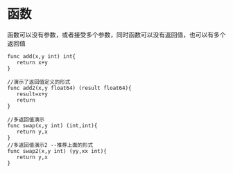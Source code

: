 # 函数
 函数可以没有参数，或者接受多个参数，同时函数可以没有返回值，也可以有多个返回值
 
 ```
 func add(x,y int) int{
	return x+y
}

//演示了返回值定义的形式
func add2(x,y float64) (result float64){
	result=x+y
	return
}

//多返回值演示
func swap(x,y int) (int,int){
	return y,x
}
//多返回值演示2 --推荐上面的形式
func swap2(x,y int) (yy,xx int){
	return y,x
}
 
 ```